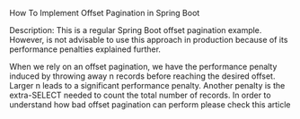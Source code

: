 How To Implement Offset Pagination in Spring Boot

Description: This is a regular Spring Boot offset pagination example. However, is not advisable to use this approach in production because of its performance penalties explained further.

When we rely on an offset pagination, we have the performance penalty induced by throwing away n records before reaching the desired offset. Larger n leads to a significant performance penalty. Another penalty is the extra-SELECT needed to count the total number of records. In order to understand how bad offset pagination can perform please check this article